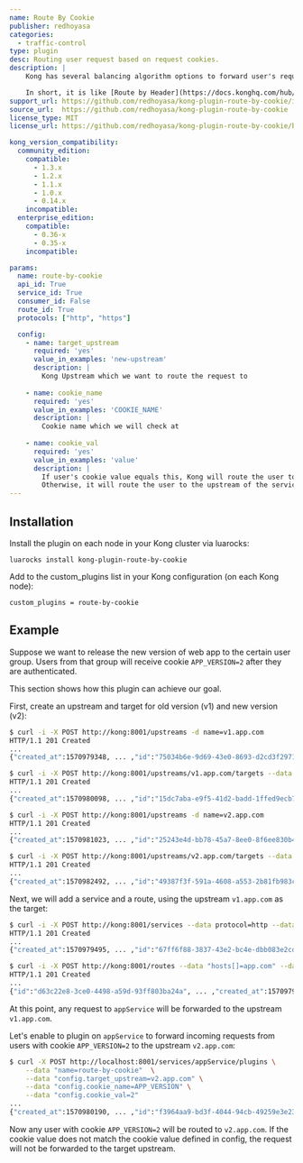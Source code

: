```yaml
---
name: Route By Cookie
publisher: redhoyasa
categories:
  - traffic-control
type: plugin
desc: Routing user request based on request cookies.
description: |
    Kong has several balancing algorithm options to forward user's request. Even though users will be routed consistently by Kong, we cannot determine which users will go to the certain host. This plugin will route user requests based on request cookies in deterministic way.

    In short, it is like [Route by Header](https://docs.konghq.com/hub/kong-inc/route-by-header/), but it looks at the request cookie instead of request header.
support_url: https://github.com/redhoyasa/kong-plugin-route-by-cookie/issues
source_url:  https://github.com/redhoyasa/kong-plugin-route-by-cookie
license_type: MIT
license_url: https://github.com/redhoyasa/kong-plugin-route-by-cookie/blob/master/LICENSE

kong_version_compatibility:
  community_edition:
    compatible:
      - 1.3.x
      - 1.2.x
      - 1.1.x
      - 1.0.x
      - 0.14.x
    incompatible:
  enterprise_edition:
    compatible:
      - 0.36-x
      - 0.35-x
    incompatible:

params:
  name: route-by-cookie
  api_id: True
  service_id: True
  consumer_id: False
  route_id: True
  protocols: ["http", "https"]

  config:
    - name: target_upstream
      required: 'yes'
      value_in_examples: 'new-upstream'
      description: |
        Kong Upstream which we want to route the request to
        
    - name: cookie_name
      required: 'yes'
      value_in_examples: 'COOKIE_NAME'
      description: |
        Cookie name which we will check at
        
    - name: cookie_val
      required: 'yes'
      value_in_examples: 'value'
      description: |
        If user's cookie value equals this, Kong will route the user to `target_upstream`.
        Otherwise, it will route the user to the upstream of the service.
---
```


## Installation

Install the plugin on each node in your Kong cluster via luarocks:

```
luarocks install kong-plugin-route-by-cookie
```

Add to the custom_plugins list in your Kong configuration (on each Kong node):

```
custom_plugins = route-by-cookie
```

## Example

Suppose we want to release the new version of web app to the certain user group. Users from that group will receive cookie `APP_VERSION=2` after they are authenticated. 

This section shows how this plugin can achieve our goal.

First, create an upstream and target for old version (v1) and new version (v2):

```bash
$ curl -i -X POST http://kong:8001/upstreams -d name=v1.app.com
HTTP/1.1 201 Created
...
{"created_at":1570979348, ... ,"id":"75034b6e-9d69-43e0-8693-d2cd3f297108"}
```

```bash
$ curl -i -X POST http://kong:8001/upstreams/v1.app.com/targets --data target="v1.host:80"
HTTP/1.1 201 Created
...
{"created_at":1570980098, ... ,"id":"15dc7aba-e9f5-41d2-badd-1ffed9ecb7f0"}
```

```bash
$ curl -i -X POST http://kong:8001/upstreams -d name=v2.app.com
HTTP/1.1 201 Created
...
{"created_at":1570981023, ... ,"id":"25243e4d-bb78-45a7-8ee0-8f6ee830b4d7"}
```

```bash
$ curl -i -X POST http://kong:8001/upstreams/v2.app.com/targets --data target="v2.host:80"
HTTP/1.1 201 Created
...
{"created_at":1570982492, ... ,"id":"49387f3f-591a-4608-a553-2b81fb983ca1"}
```

Next, we will add a service and a route, using the upstream `v1.app.com` as the target:

```bash
$ curl -i -X POST http://kong:8001/services --data protocol=http --data host=v1.app.com --data name=appService
HTTP/1.1 201 Created
...
{"created_at":1570979495, ... ,"id":"67ff6f88-3837-43e2-bc4e-dbb083e2cd5c"}
```

```bash
$ curl -i -X POST http://kong:8001/routes --data "hosts[]=app.com" --data "paths[]=/" --data service.id=67ff6f88-3837-43e2-bc4e-dbb083e2cd5c
HTTP/1.1 201 Created
...
{"id":"d63c22e8-3ce0-4498-a59d-93ff803ba24a", ... ,"created_at":1570979704}
```

At this point, any request to `appService` will be forwarded to the upstream `v1.app.com`. 

Let's enable to plugin on `appService` to forward incoming requests from users with cookie `APP_VERSION=2` to the upstream `v2.app.com`:

```bash
$ curl -X POST http://localhost:8001/services/appService/plugins \
    --data "name=route-by-cookie"  \
    --data "config.target_upstream=v2.app.com" \
    --data "config.cookie_name=APP_VERSION" \
    --data "config.cookie_val=2"
...
{"created_at":1570980190, ... ,"id":"f3964aa9-bd3f-4044-94cb-49259e3e2349"}
```

Now any user with cookie `APP_VERSION=2` will be routed to `v2.app.com`. If the cookie value does not match the cookie value defined in config, the request will not be forwarded to the target upstream.
